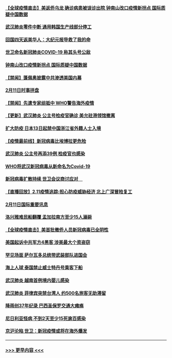 #### [【全球疫情直击】美返侨乌龙 确诊病患被误诊出院 钟南山改口疫情新拐点 国际质疑中国数据](../pages/prog202/a102775378.md?t=02121711) 
#### [武汉肺炎零件中断 通用韩国生产线部分停工](../pages/prog202/a102775365.md?t=02121711) 
#### [回国四天返美华人：大纪元报导救了我的命](../pages/prog202/a102775342.md?t=02121711) 
#### [世卫命名新冠肺炎COVID-19 称其头号公敌](../pages/prog202/a102775196.md?t=02121711) 
#### [钟南山改口疫情新拐点 国际质疑中国数据](../pages/prog202/a102775178.md?t=02121711) 
#### [【禁闻】蓬佩奥披露中共渗透美国内幕](../pages/prog202/a102775129.md?t=02121711) 
#### [2月11日时事拼盘](../pages/prog202/a102775140.md?t=02121711) 
#### [【禁闻】先遣专家组抵中 WHO警告海外疫情](../pages/prog202/a102775112.md?t=02121711) 
#### [【更新】武汉肺炎 公主号检疫官确诊 美允驻港领馆撤离](../pages/prog202/a102770740.md?t=02121711) 
#### [扩大防疫 日本13日起禁中国浙江省外籍人士入境](../pages/prog202/a102775051.md?t=02121711) 
#### [【疫情最前线】新冠病毒比埃博拉更危险](../pages/prog202/a102775043.md?t=02121711) 
#### [武汉肺炎 公主号再添39例 检疫官也感染](../pages/prog202/a102775031.md?t=02121711) 
#### [WHO将武汉新冠病毒从新命名为Covid-19](../pages/prog202/a102774891.md?t=02121711) 
#### [新冠病毒扩散持续 世卫会议商讨应对　](../pages/prog202/a102774850.md?t=02121711) 
#### [【直播回放】2.11疫情追踪:担心防疫威胁经济 北上广深冒险复工](../pages/prog202/a102774741.md?t=02121711) 
#### [2月11日国际重要讯息](../pages/prog202/a102774621.md?t=02121711) 
#### [洛兴雅难民船翻覆 孟加拉南方至少15人溺毙](../pages/prog202/a102774586.md?t=02121711) 
#### [【全球疫情直击】美首批撤侨人员新冠病毒已全阴性](../pages/prog202/a102774523.md?t=02121711) 
#### [美国起诉中共军方4黑客 涉美最大个资盗窃](../pages/prog202/a102774508.md?t=02121711) 
#### [罕见场面  萨尔瓦多总统带武装部队进国会](../pages/prog202/a102774494.md?t=02121711) 
#### [海上人球 泰国禁止威士特丹号乘客下船](../pages/prog202/a102774384.md?t=02121711) 
#### [武汉肺炎 越南首例境内婴儿感染](../pages/prog202/a102774365.md?t=02121711) 
#### [武汉肺炎 菲律宾突禁台湾人 约500名旅客无助滞留](../pages/prog202/a102774288.md?t=02121711) 
#### [降雨创37年纪录 巴西圣保罗交通大瘫痪](../pages/prog202/a102774273.md?t=02121711) 
#### [尼日利亚怪病 不到2天至少15死逾百感染](../pages/prog202/a102774260.md?t=02121711) 
#### [京沪沦陷 世卫：新冠疫情或将在海外爆发](../pages/prog202/a102774135.md?t=02121711) 

----
#### [ >>> 更早内容 <<< ](../indexes/prog202-earlier.md)
